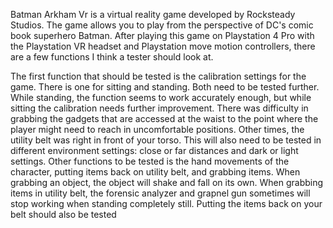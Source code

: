 Batman Arkham Vr is a virtual reality game developed by Rocksteady Studios. The game allows you to play
from the perspective of DC's comic book superhero Batman. After playing this game on Playstation 4 Pro 
with the Playstation VR headset and Playstation move motion controllers, there are a few functions
I think a tester should look at.

The first function that should be tested is the calibration settings for the game. There is one for sitting
and standing. Both need to be tested further. While standing, the function seems to work accurately 
enough, but while sitting the calibration needs further improvement. There was difficulty in grabbing 
the gadgets that are accessed at the waist to the point where the player might need to reach in 
uncomfortable positions. Other times, the utility belt was right in front of your torso. This will also 
need to be tested in different environment settings: close or far distances and dark or light settings. 
Other functions to be tested is the hand movements of the character, putting items back on utility belt, and
grabbing items. When grabbing an object, the object will shake and fall on its own. When grabbing
items in utility belt, the forensic analyzer and grapnel gun sometimes will stop working 
when standing completely still. Putting the items back on your belt should also be tested 
